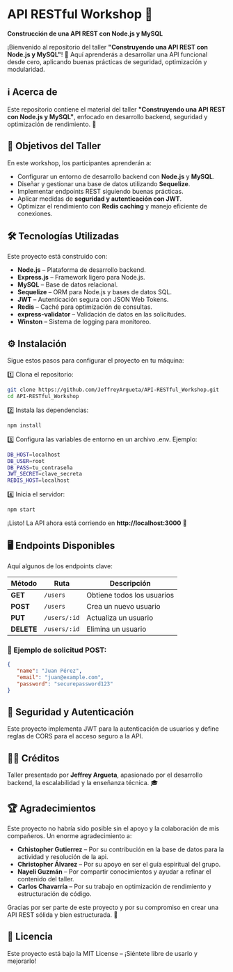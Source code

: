 # API RESTful Workshop 🚀  
**Construcción de una API REST con Node.js y MySQL**

¡Bienvenido al repositorio del taller **"Construyendo una API REST con Node.js y MySQL"**! 🎯 Aquí aprenderás a desarrollar una API funcional desde cero, aplicando buenas prácticas de seguridad, optimización y modularidad.

## ℹ️ Acerca de  
Este repositorio contiene el material del taller **"Construyendo una API REST con Node.js y MySQL"**, enfocado en desarrollo backend, seguridad y optimización de rendimiento. 🚀

## 📌 Objetivos del Taller  
En este workshop, los participantes aprenderán a:  
- Configurar un entorno de desarrollo backend con **Node.js** y **MySQL**.  
- Diseñar y gestionar una base de datos utilizando **Sequelize**.  
- Implementar endpoints REST siguiendo buenas prácticas.  
- Aplicar medidas de **seguridad y autenticación con JWT**.  
- Optimizar el rendimiento con **Redis caching** y manejo eficiente de conexiones.  

## 🛠️ Tecnologías Utilizadas  
Este proyecto está construido con:  
- **Node.js** – Plataforma de desarrollo backend.  
- **Express.js** – Framework ligero para Node.js.  
- **MySQL** – Base de datos relacional.  
- **Sequelize** – ORM para Node.js y bases de datos SQL.  
- **JWT** – Autenticación segura con JSON Web Tokens.  
- **Redis** – Caché para optimización de consultas.  
- **express-validator** – Validación de datos en las solicitudes.  
- **Winston** – Sistema de logging para monitoreo.  

## ⚙️ Instalación  
Sigue estos pasos para configurar el proyecto en tu máquina:  

1️⃣ Clona el repositorio:  
```sh
git clone https://github.com/JeffreyArgueta/API-RESTful_Workshop.git
cd API-RESTful_Workshop
```

2️⃣ Instala las dependencias:
```sh
npm install
```

3️⃣ Configura las variables de entorno en un archivo .env. Ejemplo:
```sh
DB_HOST=localhost
DB_USER=root
DB_PASS=tu_contraseña
JWT_SECRET=clave_secreta
REDIS_HOST=localhost
```

4️⃣ Inicia el servidor:
```sh
npm start
```

¡Listo! La API ahora está corriendo en **http://localhost:3000** 🚀

## 🖥️ Endpoints Disponibles
Aquí algunos de los endpoints clave:

| Método | Ruta | Descripción |
|--------|------|------------|
| **GET** | `/users` | Obtiene todos los usuarios |
| **POST** | `/users` | Crea un nuevo usuario |
| **PUT** | `/users/:id` | Actualiza un usuario |
| **DELETE** | `/users/:id` | Elimina un usuario |

### 📝 Ejemplo de solicitud POST:
```json
{
   "name": "Juan Pérez",
   "email": "juan@example.com",
   "password": "securepassword123"
}
```

## 🔐 Seguridad y Autenticación
Este proyecto implementa JWT para la autenticación de usuarios y define reglas de CORS para el acceso seguro a la API.

## 👨‍🏫 Créditos
Taller presentado por **Jeffrey Argueta**, apasionado por el desarrollo backend, la escalabilidad y la enseñanza técnica. 🎓

## 🏆 Agradecimientos  
Este proyecto no habría sido posible sin el apoyo y la colaboración de mis compañeros. Un enorme agradecimiento a:  

- **Crhistopher Gutierrez** – Por su contribución en la base de datos para la actividad y resolución de la api.  
- **Christopher Álvarez** – Por su apoyo en ser el guía espiritual del grupo.
- **Nayeli Guzmán** – Por compartir conocimientos y ayudar a refinar el contenido del taller.
- **Carlos Chavarría** – Por su trabajo en optimización de rendimiento y estructuración de código.

Gracias por ser parte de este proyecto y por su compromiso en crear una API REST sólida y bien estructurada. 🚀  

## 📜 Licencia
Este proyecto está bajo la MIT License – ¡Siéntete libre de usarlo y mejorarlo!
